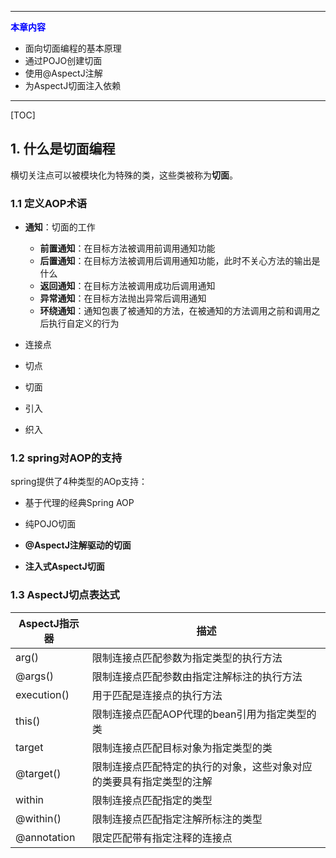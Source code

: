 ----

**<span style="color:blue">本章内容</span>**

- 面向切面编程的基本原理
- 通过POJO创建切面
- 使用@AspectJ注解
- 为AspectJ切面注入依赖

---



[TOC]

## 1. 什么是切面编程

横切关注点可以被模块化为特殊的类，这些类被称为**切面**。



### 1.1 定义AOP术语

- **通知**：切面的工作
  - **前置通知**：在目标方法被调用前调用通知功能
  - **后置通知**：在目标方法被调用后调用通知功能，此时不关心方法的输出是什么
  - **返回通知**：在目标方法被调用成功后调用通知
  - **异常通知**：在目标方法抛出异常后调用通知
  - **环绕通知**：通知包裹了被通知的方法，在被通知的方法调用之前和调用之后执行自定义的行为

- 连接点

- 切点

- 切面

- 引入

- 织入

  

### 1.2 spring对AOP的支持

spring提供了4种类型的AOp支持：

- 基于代理的经典Spring AOP

- 纯POJO切面

- **@AspectJ注解驱动的切面**

- **注入式AspectJ切面**

  

### 1.3 AspectJ切点表达式

| AspectJ指示器 | 描述                                                         |
| ------------- | ------------------------------------------------------------ |
| arg()         | 限制连接点匹配参数为指定类型的执行方法                       |
| @args()       | 限制连接点匹配参数由指定注解标注的执行方法                   |
| execution()   | 用于匹配是连接点的执行方法                                   |
| this()        | 限制连接点匹配AOP代理的bean引用为指定类型的类                |
| target        | 限制连接点匹配目标对象为指定类型的类                         |
| @target()     | 限制连接点匹配特定的执行的对象，这些对象对应的类要具有指定类型的注解 |
| within        | 限制连接点匹配指定的类型                                     |
| @within()     | 限制连接点匹配指定注解所标注的类型                           |
| @annotation   | 限定匹配带有指定注释的连接点                                 |



